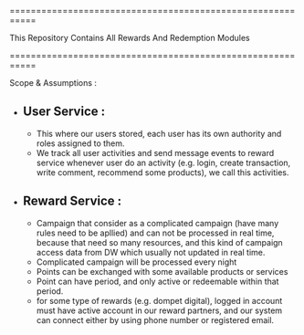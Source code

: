 ===========================================================

This Repository Contains All Rewards And Redemption Modules

===========================================================

Scope & Assumptions : 

- User Service :
  -
  - This where our users stored, each user has its own authority and roles assigned to them.
  - We track all user activities and send message events to reward service whenever user do an activity (e.g. login, create transaction, write comment, recommend some products), we call this activities.

- Reward Service :
  -
  - Campaign that consider as a complicated campaign (have many rules need to be apllied) and can not be processed in real time, because that need so many resources, and this kind of campaign access data from DW which usually not updated in real time.
  - Complicated campaign will be processed every night
  - Points can be exchanged with some available products or services
  - Point can have period, and only active or redeemable within that period.
  - for some type of rewards (e.g. dompet digital), logged in account must have active account in our reward partners, and our system can connect either by using phone number or registered email.
  
